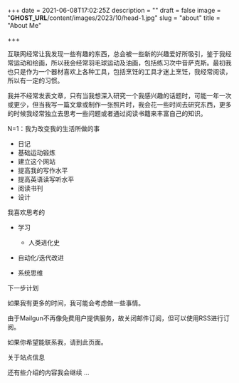 +++
date = 2021-06-08T17:02:25Z
description = ""
draft = false
image = "__GHOST_URL__/content/images/2023/10/head-1.jpg"
slug = "about"
title = "About Me"

+++


互联网经常让我发现一些有趣的东西，总会被一些新的兴趣爱好所吸引，鉴于我经常运动和绘画，所以我会经常羽毛球运动及油画，包括练习次中音萨克斯。最初我也只是作为一个器材喜欢上各种工具，包括烹饪的工具才迷上烹饪，我经常阅读，所以有一定的习惯。

我并不经常发表文章，只有当我想深入研究一个我感兴趣的话题时，可能一年一次或更少，但当我写一篇文章或制作一张照片时，我会花一些时间去研究东西，更多的时候我经常独立去思考一些问题或者通过阅读书籍来丰富自己的知识。


N=1：我为改变我的生活所做的事

 * 日记
 * 基础运动锻炼
 * 建立这个网站
 * 提高我的写作水平
 * 提高英语读写听水平
 * 阅读书刊
 * 设计


我喜欢思考的



 * 学习
   
   * 人类进化史
   
 * 自动化/迭代改进
 * 系统思维






下一步计划


如果我有更多的时间，我可能会考虑做一些事情。



由于Mailgun不再像免费用户提供服务，故关闭邮件订阅，但可以使用RSS进行订阅。

如果你希望能联系我，请到此页面。

关于站点信息





还有些介绍的内容我会继续 ...